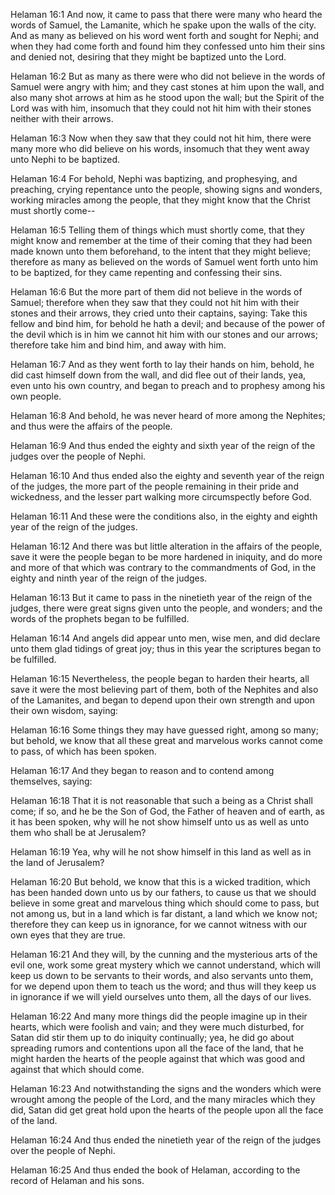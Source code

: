 Helaman 16:1 And now, it came to pass that there were many who heard the
words of Samuel, the Lamanite, which he spake upon the walls of the
city. And as many as believed on his word went forth and sought for
Nephi; and when they had come forth and found him they confessed unto
him their sins and denied not, desiring that they might be baptized unto
the Lord.

Helaman 16:2 But as many as there were who did not believe in the words
of Samuel were angry with him; and they cast stones at him upon the
wall, and also many shot arrows at him as he stood upon the wall; but
the Spirit of the Lord was with him, insomuch that they could not hit
him with their stones neither with their arrows.

Helaman 16:3 Now when they saw that they could not hit him, there were
many more who did believe on his words, insomuch that they went away
unto Nephi to be baptized.

Helaman 16:4 For behold, Nephi was baptizing, and prophesying, and
preaching, crying repentance unto the people, showing signs and wonders,
working miracles among the people, that they might know that the Christ
must shortly come--

Helaman 16:5 Telling them of things which must shortly come, that they
might know and remember at the time of their coming that they had been
made known unto them beforehand, to the intent that they might believe;
therefore as many as believed on the words of Samuel went forth unto him
to be baptized, for they came repenting and confessing their sins.

Helaman 16:6 But the more part of them did not believe in the words of
Samuel; therefore when they saw that they could not hit him with their
stones and their arrows, they cried unto their captains, saying: Take
this fellow and bind him, for behold he hath a devil; and because of the
power of the devil which is in him we cannot hit him with our stones and
our arrows; therefore take him and bind him, and away with him.

Helaman 16:7 And as they went forth to lay their hands on him, behold,
he did cast himself down from the wall, and did flee out of their lands,
yea, even unto his own country, and began to preach and to prophesy
among his own people.

Helaman 16:8 And behold, he was never heard of more among the Nephites;
and thus were the affairs of the people.

Helaman 16:9 And thus ended the eighty and sixth year of the reign of
the judges over the people of Nephi.

Helaman 16:10 And thus ended also the eighty and seventh year of the
reign of the judges, the more part of the people remaining in their
pride and wickedness, and the lesser part walking more circumspectly
before God.

Helaman 16:11 And these were the conditions also, in the eighty and
eighth year of the reign of the judges.

Helaman 16:12 And there was but little alteration in the affairs of the
people, save it were the people began to be more hardened in iniquity,
and do more and more of that which was contrary to the commandments of
God, in the eighty and ninth year of the reign of the judges.

Helaman 16:13 But it came to pass in the ninetieth year of the reign of
the judges, there were great signs given unto the people, and wonders;
and the words of the prophets began to be fulfilled.

Helaman 16:14 And angels did appear unto men, wise men, and did declare
unto them glad tidings of great joy; thus in this year the scriptures
began to be fulfilled.

Helaman 16:15 Nevertheless, the people began to harden their hearts, all
save it were the most believing part of them, both of the Nephites and
also of the Lamanites, and began to depend upon their own strength and
upon their own wisdom, saying:

Helaman 16:16 Some things they may have guessed right, among so many;
but behold, we know that all these great and marvelous works cannot come
to pass, of which has been spoken.

Helaman 16:17 And they began to reason and to contend among themselves,
saying:

Helaman 16:18 That it is not reasonable that such a being as a Christ
shall come; if so, and he be the Son of God, the Father of heaven and of
earth, as it has been spoken, why will he not show himself unto us as
well as unto them who shall be at Jerusalem?

Helaman 16:19 Yea, why will he not show himself in this land as well as
in the land of Jerusalem?

Helaman 16:20 But behold, we know that this is a wicked tradition, which
has been handed down unto us by our fathers, to cause us that we should
believe in some great and marvelous thing which should come to pass, but
not among us, but in a land which is far distant, a land which we know
not; therefore they can keep us in ignorance, for we cannot witness with
our own eyes that they are true.

Helaman 16:21 And they will, by the cunning and the mysterious arts of
the evil one, work some great mystery which we cannot understand, which
will keep us down to be servants to their words, and also servants unto
them, for we depend upon them to teach us the word; and thus will they
keep us in ignorance if we will yield ourselves unto them, all the days
of our lives.

Helaman 16:22 And many more things did the people imagine up in their
hearts, which were foolish and vain; and they were much disturbed, for
Satan did stir them up to do iniquity continually; yea, he did go about
spreading rumors and contentions upon all the face of the land, that he
might harden the hearts of the people against that which was good and
against that which should come.

Helaman 16:23 And notwithstanding the signs and the wonders which were
wrought among the people of the Lord, and the many miracles which they
did, Satan did get great hold upon the hearts of the people upon all the
face of the land.

Helaman 16:24 And thus ended the ninetieth year of the reign of the
judges over the people of Nephi.

Helaman 16:25 And thus ended the book of Helaman, according to the
record of Helaman and his sons.
